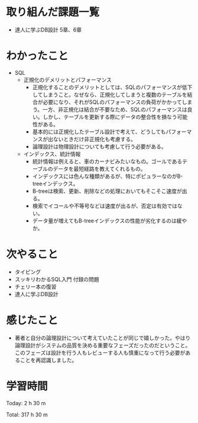 # 取り組んだ課題一覧
- 達人に学ぶDB設計 5章、6章

# わかったこと
- SQL
    - 正規化のデメリットとパフォーマンス
        - 正規化することのデメリットとしては、SQLのパフォーマンスが低下してしまうこと。なぜなら、正規化してしまうと複数のテーブルを結合が必要になり、それがSQLのパフォーマンスの負荷がかかってしまう。一方、非正規化は結合が不要なため、SQLのパフォーマンスは良い。しかし、テーブルを更新する際にデータの整合性を損なう可能性がある。
        - 基本的には正規化したテーブル設計で考えて、どうしてもパフォーマンスが出ないときだけ非正規化も考慮する。
        - 論理設計は物理設計についても考慮して行う必要がある。
    - インデックス、統計情報
        - 統計情報は例えると、車のカーナビみたいなもの。ゴールであるテーブルのデータを最短経路を教えてくれるもの。
        - インデックスには色んな種類があるが、特にポピュラーなのがB-treeインデックス。
        - B-treeは検索、更新、削除などの処理においてもそこそこ速度が出る。
        - 検索でイコールや不等号などは速度が出るが、否定は有効ではない。
        - データ量が増えてもB-treeインデックスの性能が劣化するのは緩やか。

# 次やること
- タイピング
- スッキリわかるSQL入門 付録の問題
- チェリー本の復習
- 達人に学ぶDB設計

# 感じたこと
- 著者と自分の論理設計について考えていたことが同じで嬉しかった。やはり論理設計がシステムの品質を決める重要なフェーズだったのだということ。このフェーズは設計を行う人もレビューする人も慎重になって行う必要があることを再認識しました。

# 学習時間
Today: 2 h 30 m

Total: 317 h 30 m












































